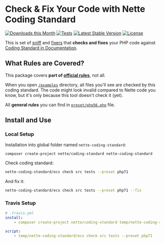 # Check & Fix Your Code with Nette Coding Standard

[![Downloads this Month](https://img.shields.io/packagist/dm/nette/coding-standard.svg)](https://packagist.org/packages/nette/coding-standard)
[![Tests](https://github.com/nette/coding-standard/workflows/Tests/badge.svg?branch=master)](https://github.com/nette/coding-standard/actions)
[![Latest Stable Version](https://img.shields.io/packagist/v/nette/coding-standard.svg)](https://github.com/nette/coding-standard/releases)
[![License](https://img.shields.io/badge/license-MIT-blue.svg)](/LICENSE)


This is set of [sniff](https://github.com/squizlabs/PHP_CodeSniffer) and [fixers](https://github.com/FriendsOfPHP/PHP-CS-Fixer) that **checks and fixes** your PHP code against [Coding Standard in Documentation](https://nette.org/en/coding-standard).


## What Rules are Covered?

This package covers **part of [official rules](https://nette.org/en/coding-standard)**, not all.

When you open [`/examples`](/examples) directory, all files you'll see are checked by this coding standard. The code might look invalid compared to Nette code you know, but it's only because this tool doesn't check it (yet).

All **general rules** you can find in [`preset/php56.php`](/preset/php56.php) file.


## Install and Use


### Local Setup

Installation into global folder named `nette-coding-standard`:

```
composer create-project nette/coding-standard nette-coding-standard
```

Check coding standard:

```bash
nette-coding-standard/ecs check src tests --preset php71
```

And fix it:

```bash
nette-coding-standard/ecs check src tests --preset php71 --fix
```

### Travis Setup

```yaml
# .travis.yml
install:
    - composer create-project nette/coding-standard temp/nette-coding-standard

script:
    - temp/nette-coding-standard/ecs check src tests --preset php71
```
